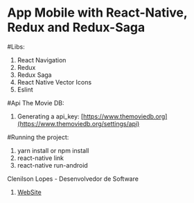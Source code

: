 # App Mobile with React-Native, Redux and Redux-Saga

#Libs:
1. React Navigation
2. Redux
3. Redux Saga
4. React Native Vector Icons
5. Eslint

#Api The Movie DB:
1. Generating a api_key: [https://www.themoviedb.org](https://www.themoviedb.org/settings/api)


#Running the project:
1. yarn install or npm install
2. react-native link
3. react-native run-android

Clenilson Lopes - Desenvolvedor de Software
1. [WebSite](http://clenilsonlopes.com.br/)
